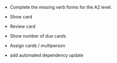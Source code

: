 - Complete the missing verb forms for the A2 level.  
- Show card
- Review card
- Show number of due cards
- Assign cards / multiperson

- add automated dependency update

